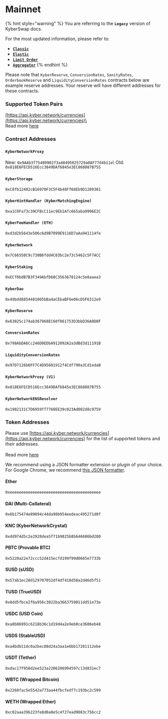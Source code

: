 # Mainnet

{% hint style="warning" %}
You are referring to the **`Legacy`** version of KyberSwap docs.

For the most updated information, please refer to:

* [**`Classic`**](broken-reference)
* [**`Elastic`**](../kyberswap-elastic/)
* [**`Limit Order`**](../../../kyberswap-solutions/limit-order/)
* [**`Aggregator`**](../../../kyberswap-solutions/kyberswap-aggregator/)
{% endhint %}

Please note that `KyberReserve`, `ConversionRates`, `SanityRates`, `OrderbookReserve` and `LiquidityConversionRates` contracts below are example reserve addresses. Your reserve will have different addresses for these contracts.

### Supported Token Pairs[​](https://docs.kyberswap.com/Legacy/addresses/addresses-mainnet#supported-token-pairs) <a href="#supported-token-pairs" id="supported-token-pairs"></a>

[https://api.kyber.network/currencies](https://api.kyber.network/currencies)\
\
Read more [here](https://docs.kyberswap.com/Legacy/addresses/api\_abi-restfulapi.md#currencies)

### Contract Addresses[​](https://docs.kyberswap.com/Legacy/addresses/addresses-mainnet#contract-addresses) <a href="#contract-addresses" id="contract-addresses"></a>

#### `KyberNetworkProxy`[​](https://docs.kyberswap.com/Legacy/addresses/addresses-mainnet#kybernetworkproxy) <a href="#kybernetworkproxy" id="kybernetworkproxy"></a>

New: `0x9AAb3f75489902f3a48495025729a0AF77d4b11e`\ Old: `0x818E6FECD516Ecc3849DAf6845e3EC868087B755`

#### `KyberStorage`[​](https://docs.kyberswap.com/Legacy/addresses/addresses-mainnet#kyberstorage) <a href="#kyberstorage" id="kyberstorage"></a>

`0xC8fb12402cB16970F3C5F4b48Ff68Eb9D1289301`

#### `KyberHintHandler (KyberMatchingEngine)`[​](https://docs.kyberswap.com/Legacy/addresses/addresses-mainnet#kyberhinthandler-kybermatchingengine) <a href="#kyberhinthandler-kybermatchingengine" id="kyberhinthandler-kybermatchingengine"></a>

`0xa1C0Fa73c39CFBcC11ec9Eb1Afc665aba9996E2C`

#### `KyberFeeHandler (ETH)`[​](https://docs.kyberswap.com/Legacy/addresses/addresses-mainnet#kyberfeehandler-eth) <a href="#kyberfeehandler-eth" id="kyberfeehandler-eth"></a>

`0xd3d2b5643e506c6d9B7099E9116D7aAa941114fe`

#### `KyberNetwork`[​](https://docs.kyberswap.com/Legacy/addresses/addresses-mainnet#kybernetwork) <a href="#kybernetwork" id="kybernetwork"></a>

`0x7C66550C9c730B6fdd4C03bc2e73c5462c5F7ACC`

#### `KyberStaking`[​](https://docs.kyberswap.com/Legacy/addresses/addresses-mainnet#kyberstaking) <a href="#kyberstaking" id="kyberstaking"></a>

`0xECf0bdB7B3F349AbfD68C3563678124c5e8aaea3`

#### `KyberDao`[​](https://docs.kyberswap.com/Legacy/addresses/addresses-mainnet#kyberdao) <a href="#kyberdao" id="kyberdao"></a>

`0x49bdd8854481005bBa4aCEbaBF6e06cD5F6312e9`

#### `KyberReserve`[​](https://docs.kyberswap.com/Legacy/addresses/addresses-mainnet#kyberreserve) <a href="#kyberreserve" id="kyberreserve"></a>

`0x63825c174ab367968EC60f061753D3bbD36A0D8F`

#### `ConversionRates`[​](https://docs.kyberswap.com/Legacy/addresses/addresses-mainnet#conversionrates) <a href="#conversionrates" id="conversionrates"></a>

`0x798AbDA6Cc246D0EDbA912092A2a3dBd3d11191B`

#### `LiquidityConversionRates`[​](https://docs.kyberswap.com/Legacy/addresses/addresses-mainnet#liquidityconversionrates) <a href="#liquidityconversionrates" id="liquidityconversionrates"></a>

`0x97D7126b6FF7C4D95601912f4Cdf790a3Cd1edaB`

#### `KyberNetworkProxy (V1)`[​](https://docs.kyberswap.com/Legacy/addresses/addresses-mainnet#kybernetworkproxy-v1) <a href="#kybernetworkproxy-v1" id="kybernetworkproxy-v1"></a>

`0x818E6FECD516Ecc3849DAf6845e3EC868087B755`

#### `KyberNetworkENSResolver`[​](https://docs.kyberswap.com/Legacy/addresses/addresses-mainnet#kybernetworkensresolver) <a href="#kybernetworkensresolver" id="kybernetworkensresolver"></a>

`0x1982131C7D6959ff7768EE39c023Ad002d8c9759`

### Token Addresses[​](https://docs.kyberswap.com/Legacy/addresses/addresses-mainnet#token-addresses) <a href="#token-addresses" id="token-addresses"></a>

Please use [https://api.kyber.network/currencies](https://api.kyber.network/currencies) for the list of supported tokens and their addresses.\
\
Read more [here](https://docs.kyberswap.com/Legacy/addresses/api\_abi-restfulapi.md#currencies)

We recommend using a JSON formatter extension or plugin of your choice. For Google Chrome, we recommend [this JSON formatter](https://chrome.google.com/webstore/detail/json-formatter/bcjindcccaagfpapjjmafapmmgkkhgoa).

#### Ether[​](https://docs.kyberswap.com/Legacy/addresses/addresses-mainnet#ether) <a href="#ether" id="ether"></a>

`0xeeeeeeeeeeeeeeeeeeeeeeeeeeeeeeeeeeeeeeee`

#### DAI (Multi-Collateral)[​](https://docs.kyberswap.com/Legacy/addresses/addresses-mainnet#dai-multi-collateral) <a href="#dai-multi-collateral" id="dai-multi-collateral"></a>

`0x6b175474e89094c44da98b954eedeac495271d0f`

#### KNC (KyberNetworkCrystal)[​](https://docs.kyberswap.com/Legacy/addresses/addresses-mainnet#knc-kybernetworkcrystal) <a href="#knc-kybernetworkcrystal" id="knc-kybernetworkcrystal"></a>

`0xdd974d5c2e2928dea5f71b9825b8b646686bd200`

#### PBTC (Provable BTC)[​](https://docs.kyberswap.com/Legacy/addresses/addresses-mainnet#pbtc-provable-btc) <a href="#pbtc-provable-btc" id="pbtc-provable-btc"></a>

`0x5228a22e72ccc52d415ecfd199f99d0665e7733b`

#### SUSD (sUSD)[​](https://docs.kyberswap.com/Legacy/addresses/addresses-mainnet#susd-susd) <a href="#susd-susd" id="susd-susd"></a>

`0x57ab1ec28d129707052df4df418d58a2d46d5f51`

#### TUSD (TrueUSD)[​](https://docs.kyberswap.com/Legacy/addresses/addresses-mainnet#tusd-trueusd) <a href="#tusd-trueusd" id="tusd-trueusd"></a>

`0x8dd5fbce2f6a956c3022ba3663759011dd51e73e`

#### USDC (USD Coin)[​](https://docs.kyberswap.com/Legacy/addresses/addresses-mainnet#usdc-usd-coin) <a href="#usdc-usd-coin" id="usdc-usd-coin"></a>

`0xa0b86991c6218b36c1d19d4a2e9eb0ce3606eb48`

#### USDS (StableUSD)[​](https://docs.kyberswap.com/Legacy/addresses/addresses-mainnet#usds-stableusd) <a href="#usds-stableusd" id="usds-stableusd"></a>

`0xa4bdb11dc0a2bec88d24a3aa1e6bb17201112ebe`

#### USDT (Tether)[​](https://docs.kyberswap.com/Legacy/addresses/addresses-mainnet#usdt-tether) <a href="#usdt-tether" id="usdt-tether"></a>

`0xdac17f958d2ee523a2206206994597c13d831ec7`

#### WBTC (Wrapped Bitcoin)[​](https://docs.kyberswap.com/Legacy/addresses/addresses-mainnet#wbtc-wrapped-bitcoin) <a href="#wbtc-wrapped-bitcoin" id="wbtc-wrapped-bitcoin"></a>

`0x2260fac5e5542a773aa44fbcfedf7c193bc2c599`

#### WETH (Wrapped Ether)[​](https://docs.kyberswap.com/Legacy/addresses/addresses-mainnet#weth-wrapped-ether) <a href="#weth-wrapped-ether" id="weth-wrapped-ether"></a>

`0xc02aaa39b223fe8d0a0e5c4f27ead9083c756cc2`
